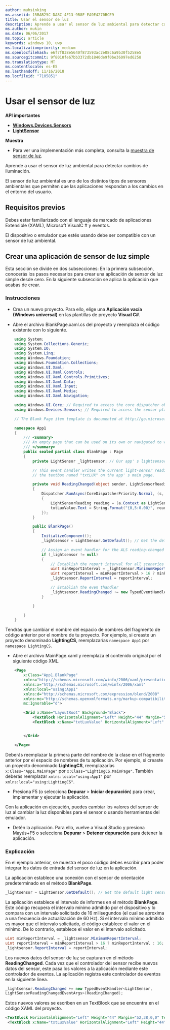 ```yaml
---
author: muhsinking
ms.assetid: 15BAB25C-DA8C-4F13-9B8F-EA9E4270BCE9
title: Usar el sensor de luz
description: Aprende a usar el sensor de luz ambiental para detectar cambios de iluminación.
ms.author: mukin
ms.date: 06/06/2017
ms.topic: article
keywords: windows 10, uwp
ms.localizationpriority: medium
ms.openlocfilehash: e6f7f838e5640f873593ac2e08c6a9b30f5258e5
ms.sourcegitcommit: 9f8010fe67bb3372db1840de9f0be36097ed6258
ms.translationtype: MT
ms.contentlocale: es-ES
ms.lasthandoff: 11/16/2018
ms.locfileid: "7105851"
---
```

# <a name="use-the-light-sensor"></a>Usar el sensor de luz


**API importantes**

-   [**Windows.Devices.Sensors**](https://msdn.microsoft.com/library/windows/apps/BR206408)
-   [**LightSensor**](https://msdn.microsoft.com/library/windows/apps/BR225790)

**Muestra**

-   Para ver una implementación más completa, consulta la [muestra de sensor de luz](https://github.com/Microsoft/Windows-universal-samples/tree/master/Samples/LightSensor).

Aprende a usar el sensor de luz ambiental para detectar cambios de iluminación.

El sensor de luz ambiental es uno de los distintos tipos de sensores ambientales que permiten que las aplicaciones respondan a los cambios en el entorno del usuario.

## <a name="prerequisites"></a>Requisitos previos

Debes estar familiarizado con el lenguaje de marcado de aplicaciones Extensible (XAML), Microsoft VisualC # y eventos.

El dispositivo o emulador que estés usando debe ser compatible con un sensor de luz ambiental.

## <a name="create-a-simple-light-sensor-app"></a>Crear una aplicación de sensor de luz simple

Esta sección se divide en dos subsecciones: En la primera subsección, conocerás los pasos necesarios para crear una aplicación de sensor de luz simple desde cero. En la siguiente subsección se aplica la aplicación que acabas de crear.

###  <a name="instructions"></a>Instrucciones

-   Crea un nuevo proyecto. Para ello, elige una **Aplicación vacía (Windows universal)** en las plantillas de proyecto **Visual C#**.

-   Abre el archivo BlankPage.xaml.cs del proyecto y reemplaza el código existente con lo siguiente.

```csharp
    using System;
    using System.Collections.Generic;
    using System.IO;
    using System.Linq;
    using Windows.Foundation;
    using Windows.Foundation.Collections;
    using Windows.UI.Xaml;
    using Windows.UI.Xaml.Controls;
    using Windows.UI.Xaml.Controls.Primitives;
    using Windows.UI.Xaml.Data;
    using Windows.UI.Xaml.Input;
    using Windows.UI.Xaml.Media;
    using Windows.UI.Xaml.Navigation;

    using Windows.UI.Core; // Required to access the core dispatcher object
    using Windows.Devices.Sensors; // Required to access the sensor platform and the ALS

    // The Blank Page item template is documented at http://go.microsoft.com/fwlink/p/?linkid=234238

    namespace App1
    {
        /// <summary>
        /// An empty page that can be used on its own or navigated to within a Frame.
        /// </summary>
        public sealed partial class BlankPage : Page
        {
            private LightSensor _lightsensor; // Our app' s lightsensor object

            // This event handler writes the current light-sensor reading to
            // the textbox named "txtLUX" on the app' s main page.

            private void ReadingChanged(object sender, LightSensorReadingChangedEventArgs e)
            {
                Dispatcher.RunAsync(CoreDispatcherPriority.Normal, (s, a) =>
                {
                    LightSensorReading reading = (a.Context as LightSensorReadingChangedEventArgs).Reading;
                    txtLuxValue.Text = String.Format("{0,5:0.00}", reading.IlluminanceInLux);
                });
            }

            public BlankPage()
            {
                InitializeComponent();
                _lightsensor = LightSensor.GetDefault(); // Get the default light sensor object

                // Assign an event handler for the ALS reading-changed event
                if (_lightsensor != null)
                {
                    // Establish the report interval for all scenarios
                    uint minReportInterval = _lightsensor.MinimumReportInterval;
                    uint reportInterval = minReportInterval > 16 ? minReportInterval : 16;
                    _lightsensor.ReportInterval = reportInterval;

                    // Establish the even thandler
                    _lightsensor.ReadingChanged += new TypedEventHandler<LightSensor, LightSensorReadingChangedEventArgs>(ReadingChanged);
                }

            }

        }
    }
```

Tendrás que cambiar el nombre del espacio de nombres del fragmento de código anterior por el nombre de tu proyecto. Por ejemplo, si creaste un proyecto denominado **LightingCS**, reemplazarías `namespace App1` por `namespace LightingCS`.

-   Abre el archivo MainPage.xaml y reemplaza el contenido original por el siguiente código XML.

```xml
    <Page
        x:Class="App1.BlankPage"
        xmlns="http://schemas.microsoft.com/winfx/2006/xaml/presentation"
        xmlns:x="http://schemas.microsoft.com/winfx/2006/xaml"
        xmlns:local="using:App1"
        xmlns:d="http://schemas.microsoft.com/expression/blend/2008"
        xmlns:mc="http://schemas.openxmlformats.org/markup-compatibility/2006"
        mc:Ignorable="d">

        <Grid x:Name="LayoutRoot" Background="Black">
            <TextBlock HorizontalAlignment="Left" Height="44" Margin="52,38,0,0" TextWrapping="Wrap" Text="LUX Reading" VerticalAlignment="Top" Width="150"/>
            <TextBlock x:Name="txtLuxValue" HorizontalAlignment="Left" Height="44" Margin="224,38,0,0" TextWrapping="Wrap" Text="TextBlock" VerticalAlignment="Top" Width="217"/>


        </Grid>

    </Page>
```

Deberás reemplazar la primera parte del nombre de la clase en el fragmento anterior por el espacio de nombres de tu aplicación. Por ejemplo, si creaste un proyecto denominado **LightingCS**, reemplazarías `x:Class="App1.MainPage"` por `x:Class="LightingCS.MainPage"`. También deberás reemplazar `xmlns:local="using:App1"` por `xmlns:local="using:LightingCS"`.

-   Presiona F5 (o selecciona **Depurar** > **Iniciar depuración**) para crear, implementar y ejecutar la aplicación.

Con la aplicación en ejecución, puedes cambiar los valores del sensor de luz al cambiar la luz disponibles para el sensor o usando herramientas del emulador.

-   Detén la aplicación. Para ello, vuelve a Visual Studio y presiona Mayús+F5 o selecciona **Depurar** > **Detener depuración** para detener la aplicación.

###  <a name="explanation"></a>Explicación

En el ejemplo anterior, se muestra el poco código debes escribir para poder integrar los datos de entrada del sensor de luz en la aplicación.

La aplicación establece una conexión con el sensor de orientación predeterminado en el método **BlankPage**.

```csharp
_lightsensor = LightSensor.GetDefault(); // Get the default light sensor object
```

La aplicación establece el intervalo de informes en el método **BlankPage**. Este código recupera el intervalo mínimo admitido por el dispositivo y lo compara con un intervalo solicitado de 16 milisegundos (el cual se aproxima a una frecuencia de actualización de 60 Hz). Si el intervalo mínimo admitido es mayor que el intervalo solicitado, el código establece el valor en el mínimo. De lo contrario, establece el valor en el intervalo solicitado.

```csharp
uint minReportInterval = _lightsensor.MinimumReportInterval;
uint reportInterval = minReportInterval > 16 ? minReportInterval : 16;
_lightsensor.ReportInterval = reportInterval;
```
Los nuevos datos del sensor de luz se capturan en el método **ReadingChanged**. Cada vez que el controlador del sensor recibe nuevos datos del sensor, este pasa los valores a la aplicación mediante este controlador de eventos. La aplicación registra este controlador de eventos en la siguiente línea.

```csharp
_lightsensor.ReadingChanged += new TypedEventHandler<LightSensor,
LightSensorReadingChangedEventArgs>(ReadingChanged);
```

Estos nuevos valores se escriben en un TextBlock que se encuentra en el código XAML del proyecto.

```xml
<TextBlock HorizontalAlignment="Left" Height="44" Margin="52,38,0,0" TextWrapping="Wrap" Text="LUX Reading" VerticalAlignment="Top" Width="150"/>
 <TextBlock x:Name="txtLuxValue" HorizontalAlignment="Left" Height="44" Margin="224,38,0,0" TextWrapping="Wrap" Text="TextBlock" VerticalAlignment="Top" Width="217"/>
```